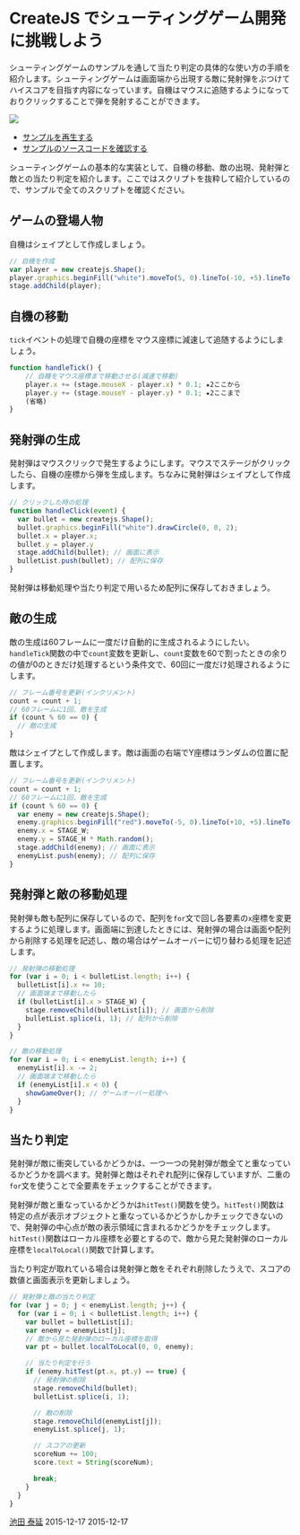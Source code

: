 # CreateJS でシューティングゲーム開発に挑戦しよう

シューティングゲームのサンプルを通して当たり判定の具体的な使い方の手順を紹介します。シューティングゲームは画面端から出現する敵に発射弾をぶつけてハイスコアを目指す内容になっています。自機はマウスに追随するようになっておりクリックすることで弾を発射することができます。

![](../imgs/game_shooting.html.png)

- [サンプルを再生する](https://ics-creative.github.io/tutorial-createjs/samples/game_shooting.html)
- [サンプルのソースコードを確認する](../samples/game_shooting.html)


シューティングゲームの基本的な実装として、自機の移動、敵の出現、発射弾と敵との当たり判定を紹介します。ここではスクリプトを抜粋して紹介しているので、サンプルで全てのスクリプトを確認ください。


## ゲームの登場人物

自機はシェイプとして作成しましょう。

```js
// 自機を作成
var player = new createjs.Shape();
player.graphics.beginFill("white").moveTo(5, 0).lineTo(-10, +5).lineTo(-10, -5).closePath();
stage.addChild(player);
```


##  自機の移動


`tick`イベントの処理で自機の座標をマウス座標に減速して追随するようにしましょう。

```js
function handleTick() {
	// 自機をマウス座標まで移動させる(減速で移動)
	player.x += (stage.mouseX - player.x) * 0.1; ★2ここから
	player.y += (stage.mouseY - player.y) * 0.1; ★2ここまで
	(省略)
}
```

## 発射弾の生成

発射弾はマウスクリックで発生するようにします。マウスでステージがクリックしたら、自機の座標から弾を生成します。ちなみに発射弾はシェイプとして作成します。

```js
// クリックした時の処理
function handleClick(event) {
  var bullet = new createjs.Shape();
  bullet.graphics.beginFill("white").drawCircle(0, 0, 2);
  bullet.x = player.x;
  bullet.y = player.y
  stage.addChild(bullet); // 画面に表示
  bulletList.push(bullet); // 配列に保存
}
```

発射弾は移動処理や当たり判定で用いるため配列に保存しておきましょう。


## 敵の生成

敵の生成は60フレームに一度だけ自動的に生成されるようにしたい。`handleTick`関数の中で`count`変数を更新し、`count`変数を60で割ったときの余りの値が0のときだけ処理するという条件文で、60回に一度だけ処理されるようにします。

```js
// フレーム番号を更新(インクリメント)
count = count + 1;
// 60フレームに1回、敵を生成
if (count % 60 == 0) {
  // 敵の生成
}
```

敵はシェイプとして作成します。敵は画面の右端でY座標はランダムの位置に配置します。

```js
// フレーム番号を更新(インクリメント)
count = count + 1;
// 60フレームに1回、敵を生成
if (count % 60 == 0) {
  var enemy = new createjs.Shape();
  enemy.graphics.beginFill("red").moveTo(-5, 0).lineTo(+10, +5).lineTo(+10, -5).closePath();
  enemy.x = STAGE_W;
  enemy.y = STAGE_H * Math.random();
  stage.addChild(enemy); // 画面に表示
  enemyList.push(enemy); // 配列に保存
}
```



## 発射弾と敵の移動処理

発射弾も敵も配列に保存しているので、配列を`for`文で回し各要素の`x`座標を変更するように処理します。画面端に到達したときには、発射弾の場合は画面や配列から削除する処理を記述し、敵の場合はゲームオーバーに切り替わる処理を記述します。

```js
// 発射弾の移動処理
for (var i = 0; i < bulletList.length; i++) {
  bulletList[i].x += 10;
  // 画面端まで移動したら
  if (bulletList[i].x > STAGE_W) {
    stage.removeChild(bulletList[i]); // 画面から削除
    bulletList.splice(i, 1); // 配列から削除
  }
}

// 敵の移動処理
for (var i = 0; i < enemyList.length; i++) {
  enemyList[i].x -= 2;
  // 画面端まで移動したら
  if (enemyList[i].x < 0) {
    showGameOver(); // ゲームオーバー処理へ
  }
}
```


## 当たり判定

発射弾が敵に衝突しているかどうかは、一つ一つの発射弾が敵全てと重なっているかどうかを調べます。発射弾と敵はそれぞれ配列に保存していますが、二重の`for`文を使うことで全要素をチェックすることができます。

発射弾が敵と重なっているかどうかは`hitTest()`関数を使う。`hitTest()`関数は特定の点が表示オブジェクトと重なっているかどうかしかチェックできないので、発射弾の中心点が敵の表示領域に含まれるかどうかをチェックします。`hitTest()`関数はローカル座標を必要とするので、敵から見た発射弾のローカル座標を`localToLocal()`関数で計算します。

当たり判定が取れている場合は発射弾と敵をそれぞれ削除したうえで、スコアの数値と画面表示を更新しましょう。

```js
// 発射弾と敵の当たり判定
for (var j = 0; j < enemyList.length; j++) {
  for (var i = 0; i < bulletList.length; i++) {
    var bullet = bulletList[i];
    var enemy = enemyList[j];
    // 敵から見た発射弾のローカル座標を取得
    var pt = bullet.localToLocal(0, 0, enemy);

    // 当たり判定を行う
    if (enemy.hitTest(pt.x, pt.y) == true) {
      // 発射弾の削除
      stage.removeChild(bullet);
      bulletList.splice(i, 1);

      // 敵の削除
      stage.removeChild(enemyList[j]);
      enemyList.splice(j, 1);

      // スコアの更新
      scoreNum += 100;
      score.text = String(scoreNum);

      break;
    }
  }
}
```

<article-author>[池田 泰延](https://twitter.com/clockmaker)</article-author>
<article-date-published>2015-12-17</article-date-published>
<article-date-modified>2015-12-17</article-date-modified>

